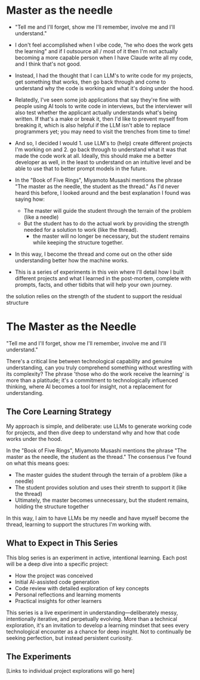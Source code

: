 # Master as the needle
- "Tell me and I'll forget, show me I'll remember, involve me and I'll understand."

- I don't feel accomplished when I vibe code, "he who does the work gets the learning" and if I outsource all / most of it then I'm not actually becoming a more capable person when I have Claude write all my code, and I think that's not good.
- Instead, I had the thought that I can LLM's to write code for my projects, get something that works, then go back through and come to understand why the code is working and what it's doing under the hood.
- Relatedly, I've seen some job applications that say they're fine with people using AI tools to write code in interviews, but the interviewer will also test whether the applicant actually understands what's being written. If that's a make or break it, then I'd like to prevent myself from breaking it, which is also helpful if the LLM isn't able to replace programmers yet; you may need to visit the trenches from time to time!

- And so, I decided I would 1. use LLM's to (help) create different projects I'm working on and 2. go back through to understand what it was that made the code work at all. Ideally, this should make me a better developer as well, in the least to understand on an intuitive level and be able to use that to better prompt models in the future.


- In the "Book of Five Rings", Miyamoto Musashi mentions the phrase "The master as the needle, the student as the thread." As I'd never heard this before, I looked around and the best explanation I found was saying how:
	- The master will guide the student through the terrain of the problem (like a needle)
	- But the student has to do the actual work by providing the strength needed for a solution to work (like the thread).
		- the master will no longer be necessary, but the student remains while keeping the structure together.
- In this way, I become the thread and come out on the other side understanding better how the machine works.

- This is a series of experiments in this vein where I'll detail how I built different projects and what I learned in the post-mortem, complete with prompts, facts, and other tidbits that will help your own journey.


the solution relies on the strength of the student to support the residual structure



# The Master as the Needle

"Tell me and I'll forget, show me I'll remember, involve me and I'll understand."

There's a critical line between technological capability and genuine understanding, can you truly comprehend something without wrestling with its complexity? The phrase 'those who do the work receive the learning' is more than a platitude; it's a commitment to technologically influenced thinking, where AI becomes a tool for insight, not a replacement for understanding.

## The Core Learning Strategy

My approach is simple, and deliberate: use LLMs to generate working code for projects, and then dive deep to understand why and how that code works under the hood. 

In the "Book of Five Rings", Miyamoto Musashi mentions the phrase "The master as the needle, the student as the thread." The consensus I've found on what this means goes:

- The master guides the student through the terrain of a problem (like a needle)
- The student provides solution and uses their strenth to support it (like the thread)
- Ultimately, the master becomes unnecessary, but the student remains, holding the structure together

In this way, I aim to have LLMs be my needle and have myself become the thread, learning to support the structures I'm working with.

## What to Expect in This Series

This blog series is an experiment in active, intentional learning. Each post will be a deep dive into a specific project:

- How the project was conceived
- Initial AI-assisted code generation
- Code review with detailed exploration of key concepts
- Personal reflections and learning moments
- Practical insights for other learners

This series is a live experiment in understanding—deliberately messy, intentionally iterative, and perpetually evolving. More than a technical exploration, it's an invitation to develop a learning mindset that sees every technological encounter as a chance for deep insight. Not to continually be seeking perfection, but instead persistent curiosity.

## The Experiments

[Links to individual project explorations will go here]